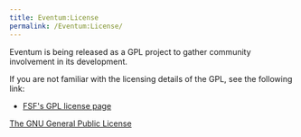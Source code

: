 ```yaml
---
title: Eventum:License
permalink: /Eventum:License/
---
```


Eventum is being released as a GPL project to gather community involvement in its development.

If you are not familiar with the licensing details of the GPL, see the following link:

-   [FSF's GPL license page](http://www.gnu.org/copyleft/gpl.html)

[The GNU General Public License](/Image:Lgplv3-88x31.png "wikilink")